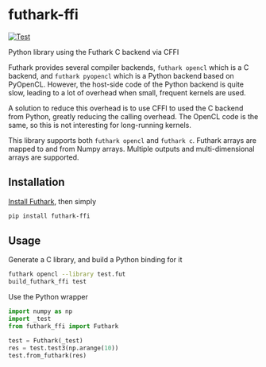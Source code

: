 # futhark-ffi
[![Test](https://github.com/pepijndevos/futhark-pycffi/actions/workflows/ci.yml/badge.svg)](https://github.com/pepijndevos/futhark-pycffi/actions/workflows/ci.yml)

Python library using the Futhark C backend via CFFI

Futhark provides several compiler backends, `futhark opencl` which is a C backend, and `futhark pyopencl` which is a Python backend based on PyOpenCL. However, the host-side code of the Python backend is quite slow, leading to a lot of overhead when small, frequent kernels are used.

A solution to reduce this overhead is to use CFFI to used the C backend from Python, greatly reducing the calling overhead. The OpenCL code is the same, so this is not interesting for long-running kernels.

This library supports both `futhark opencl` and `futhark c`. Futhark arrays are mapped to and from Numpy arrays. Multiple outputs and multi-dimensional arrays are supported.

## Installation

[Install Futhark](https://futhark.readthedocs.io/en/latest/installation.html), then simply
```bash
pip install futhark-ffi
```

## Usage

Generate a C library, and build a Python binding for it

```bash
futhark opencl --library test.fut
build_futhark_ffi test
```

Use the Python wrapper

```python
import numpy as np
import _test
from futhark_ffi import Futhark

test = Futhark(_test)
res = test.test3(np.arange(10))
test.from_futhark(res)
```
